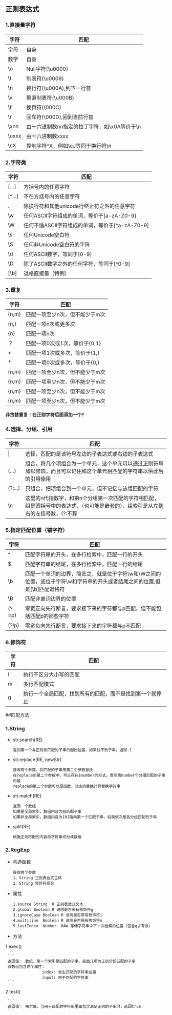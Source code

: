 ## 正则表达式

### 1.直接量字符

字符     |    匹配
--------|--------
字母     |    自身
数字     |    自身
\o      |    Null字符(\u0000)
\t      |    制表符(\u0009)
\n      |    换行符(\u000A),到下一行首
\v      |    垂直制表符(\u000B)
\f      |    换页符(\000C)
\r      |    回车符(\000D),回到当前行首
\xnn    |    由十六进制数nn指定的拉丁字符，如\x0A等价于\n
\uxxx   |    由十六进制数xxxx
\cX     |    控制字符^X，例如\cJ等同于换行符\n
### 2.字符类

字符     |    匹配
--------|--------
[...]   |    方括号内的任意字符
[^...]  |    不在方括号内的任意字符
.       |    除换行符和其他unicode行终止符之外的任意字符
\w      |    任何ASCII字符组成的单词，等价于[a-zA-Z0-9]
\W      |    任何不适ASCII字符组成的单词，等价于[^a-zA-Z0-9]
\s      |    任何Unicode空白符
\S      |    任何非Unicode空白符的字符
\d      |    任何ASCII数字，等同于[0-9]
\D      |    除了ASCII数字之外的任何字符，等同于[^0-9]
[\b]    |    退格直接量（特例）
### 3.重复

字符     |    匹配
--------|---------------------------
{n,m}   |匹配一项至少n次，但不能少于m次
{n,}    |匹配一项n次或更多次
{n}     |匹配一项n次
？      |匹配一项0次或1次，等价于{0,1}
\+       |匹配一项1次或多次，等价于{1,}
\*       |匹配一项0次或多次，等价于{0,}
{n,m}   |匹配一项至少n次，但不能少于m次
{n,m}   |匹配一项至少n次，但不能少于m次
{n,m}   |匹配一项至少n次，但不能少于m次
{n,m}   |匹配一项至少n次，但不能少于m次

**非贪婪重复：在正则字符后面添加一个?**

### 4.选择、分组、引用

字符     |    匹配
--------|---------------------------
\|      |选择，匹配的是该符号左边的子表达式或右边的子表达式
(...)   |组合，将几个项组合为一个单元，这个单元可以通过正则符号加以修饰，而且可以记住和这个单元相匹配的字符串以供此后的引用使用
(?:...) |只组合，把项组合到一个单元，但不记忆与该组匹配的字符
\n      |这里的n代指数字，和第n个分组第一次匹配的字符相匹配，组是圆括号中的表达式，（也可能是嵌套的），组索引是从左到右的左括号数，(?:不算

### 5.指定匹配位置（锚字符）

字符     |    匹配
--------|---------------------------
^       |匹配字符串的开头，在多行检索中，匹配一行的开头
$       |匹配字符串的结尾，在多行检索中，匹配一行的结尾
\b      |匹配一个单词的边界，简言之，就是位于字符\w和\W之间的位置，或位于字符\w和字符串的开头或者结尾之间的位置,但是[\b]匹配退格符
\B      |匹配非单词边界的位置
(?=p)   |零宽正向先行断言，要求接下来的字符都与p匹配，但不能包括匹配p的那些字符
(?!p)   |零宽负向先行断言，要求接下来的字符都与p不匹配

### 6.修饰符

字符     |    匹配
--------|---------------------------
i       |执行不区分大小写的匹配
m       |多行匹配模式
g       |执行一个全局匹配，找到所有的匹配，而不是找到第一个就停止

##匹配方法

### 1.String

- str.search(RE)

	```
	返回第一个与正则相匹配的子串的起始位置，如果找不到子串，返回-1
	```
- str.replace(RE, newStr)

	```
	接收两个参数，将匹配的子串用第二个参数替换
	在replace的第二个参数中，可以存在$number的形式，表示第number个分组匹配的子串内容
	replace的第二个参数可以是函数，动态的替换计算替换字符串
	```
- str.match(RE)

	```
	返回一个数组
	如果是全局索引，数组内容为各匹配子串
	如果非全局索引，数组内容为[0]指向第一个匹配子串，后面依次是各分组匹配的子串
	```
- split(RE)

	```
	根据正则匹配的内容将字符串切分成数组
	```
### 2.RegExp

- 构造函数

	```
	接收两个参数
	1、String 正则表达式主体
	2、String 修饰符组合
	```

- 属性

	```
	1.source String  R 正则表达式文本
	2.global Boolean R 说明是否带有修饰符g
	3.ignoreCase Boolean R 说明是否带有修饰符i
	4.multiline  Boolean R 说明是否带有修饰符m
	5.lastIndex  Number  RAW 存储字符串中下一次检索的位置（包含g才有效）
	```

- 方法

 1 exec()

	 ```
	 返回值： 数组，第一个索引是匹配的子串，后面几项为正则分组匹配的子串
	 该数组包含两个属性：
	 				index: 发生匹配的字符串位置
	 				input: 用于匹配的字符串
	 ```

 2 test()

	 ```
	 返回值： 布尔值，当用于匹配的字符串里面包含满足正则的子串时，返回true
	 ```



